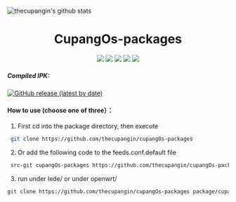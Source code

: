 ![thecupangin's github stats](https://github-readme-stats.vercel.app/api?username=thecupangin&hide=["issues","prs"]&show_icons=true&theme=tokyonight&langs_count=1)
<div align="center">
<h1 align="center">CupangOs-packages</h1>
<img src="https://img.shields.io/github/issues/thecupangin/cupangOs-packages?color=green">
<img src="https://img.shields.io/github/stars/thecupangin/cupangOs-packages?color=yellow">
<img src="https://img.shields.io/github/forks/thecupangin/cupangOs-packages?color=orange">
<img src="https://img.shields.io/github/license/thecupangin/cupangOs-packages?color=ff69b4">
<img src="https://img.shields.io/github/languages/code-size/thecupangin/cupangOs-packages?color=blueviolet">
</div>

##### Compiled IPK:
[![GitHub release (latest by date)](https://img.shields.io/github/v/release/kenzok8/compile-package?style=for-the-badge&label=Latest)](https://github.com/kenzok8/compile-package/releases/latest)

#### How to use (choose one of three）：

1. First cd into the package directory, then execute

```bash
 git clone https://github.com/thecupangin/cupangOs-packages
```
2. Or add the following code to the feeds.conf.default file

```bash
 src-git cupangOs-packages https://github.com/thecupangin/cupangOs-packages
```
3. run under lede/ or under openwrt/

```bash
git clone https://github.com/thecupangin/cupangOs-packages package/cupangOs-packages
```












